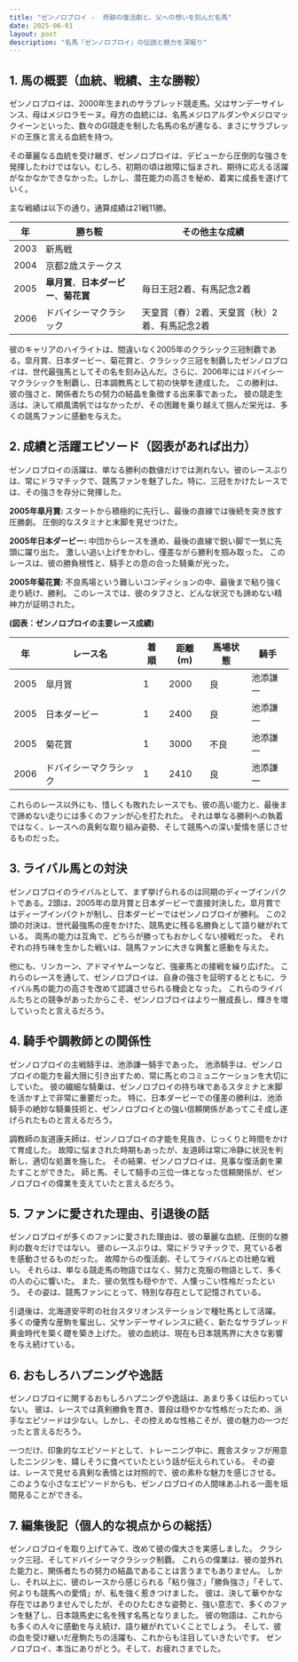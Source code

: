 ```yaml
---
title: "ゼンノロブロイ -  奇跡の復活劇と、父への想いを刻んだ名馬"
date: 2025-06-01
layout: post
description: "名馬『ゼンノロブロイ』の伝説と魅力を深堀り"
---
```


## 1. 馬の概要（血統、戦績、主な勝鞍）

ゼンノロブロイは、2000年生まれのサラブレッド競走馬。父はサンデーサイレンス、母はメジロラモーヌ。母方の血統には、名馬メジロアルダンやメジロマックイーンといった、数々のGI競走を制した名馬の名が連なる、まさにサラブレッドの王族と言える血統を持つ。  

その華麗なる血統を受け継ぎ、ゼンノロブロイは、デビューから圧倒的な強さを発揮したわけではない。むしろ、初期の頃は故障に悩まされ、期待に応える活躍がなかなかできなかった。しかし、潜在能力の高さを秘め、着実に成長を遂げていく。

主な戦績は以下の通り。通算成績は21戦11勝。

| 年 | 勝ち鞍                                   | その他主な成績                               |
|---|-----------------------------------------|---------------------------------------------|
| 2003 | 新馬戦                                   |                                             |
| 2004 | 京都2歳ステークス                         |                                             |
| 2005 | **皐月賞**、**日本ダービー**、**菊花賞** | 毎日王冠2着、有馬記念2着                    |
| 2006 | ドバイシーマクラシック                 | 天皇賞（春）2着、天皇賞（秋）2着、有馬記念2着 |


彼のキャリアのハイライトは、間違いなく2005年のクラシック三冠制覇である。皐月賞、日本ダービー、菊花賞と、クラシック三冠を制覇したゼンノロブロイは、世代最強馬としてその名を刻み込んだ。さらに、2006年にはドバイシーマクラシックを制覇し、日本調教馬として初の快挙を達成した。  この勝利は、彼の強さと、関係者たちの努力の結晶を象徴する出来事であった。  彼の競走生活は、決して順風満帆ではなかったが、その困難を乗り越えて掴んだ栄光は、多くの競馬ファンに感動を与えた。


## 2. 成績と活躍エピソード（図表があれば出力）

ゼンノロブロイの活躍は、単なる勝利の数値だけでは測れない。彼のレースぶりは、常にドラマチックで、競馬ファンを魅了した。特に、三冠をかけたレースでは、その強さを存分に発揮した。

**2005年皐月賞:**  スタートから積極的に先行し、最後の直線では後続を突き放す圧勝劇。  圧倒的なスタミナと末脚を見せつけた。

**2005年日本ダービー:**  中団からレースを進め、最後の直線で鋭い脚で一気に先頭に躍り出た。  激しい追い上げをかわし、僅差ながら勝利を掴み取った。  このレースは、彼の勝負根性と、騎手との息の合った騎乗が光った。

**2005年菊花賞:**  不良馬場という難しいコンディションの中、最後まで粘り強く走り続け、勝利。  このレースでは、彼のタフさと、どんな状況でも諦めない精神力が証明された。

**(図表：ゼンノロブロイの主要レース成績)**

| 年 | レース名         | 着順 | 距離(m) | 馬場状態 | 騎手      |
|---|-----------------|-----|---------|---------|-----------|
| 2005 | 皐月賞           | 1   | 2000    | 良       | 池添謙一   |
| 2005 | 日本ダービー       | 1   | 2400    | 良       | 池添謙一   |
| 2005 | 菊花賞           | 1   | 3000    | 不良     | 池添謙一   |
| 2006 | ドバイシーマクラシック | 1   | 2410    | 良       | 池添謙一   |


これらのレース以外にも、惜しくも敗れたレースでも、彼の高い能力と、最後まで諦めない走りには多くのファンが心を打たれた。  それは単なる勝利への執着ではなく、レースへの真剣な取り組み姿勢、そして競馬への深い愛情を感じさせるものだった。


## 3. ライバル馬との対決

ゼンノロブロイのライバルとして、まず挙げられるのは同期のディープインパクトである。2頭は、2005年の皐月賞と日本ダービーで直接対決した。皐月賞ではディープインパクトが制し、日本ダービーではゼンノロブロイが勝利。  この2頭の対決は、世代最強馬の座をかけた、競馬史に残る名勝負として語り継がれている。  両馬の能力は互角で、どちらが勝ってもおかしくない接戦だった。  それぞれの持ち味を生かした戦いは、競馬ファンに大きな興奮と感動を与えた。

他にも、リンカーン、アドマイヤムーンなど、強豪馬との接戦を繰り広げた。  これらのレースを通して、ゼンノロブロイは、自身の強さを証明するとともに、ライバル馬の能力の高さを改めて認識させられる機会となった。  これらのライバルたちとの競争があったからこそ、ゼンノロブロイはより一層成長し、輝きを増していったと言えるだろう。


## 4. 騎手や調教師との関係性

ゼンノロブロイの主戦騎手は、池添謙一騎手であった。  池添騎手は、ゼンノロブロイの能力を最大限に引き出すため、常に馬とのコミュニケーションを大切にしていた。  彼の繊細な騎乗は、ゼンノロブロイの持ち味であるスタミナと末脚を活かす上で非常に重要だった。  特に、日本ダービーでの僅差の勝利は、池添騎手の絶妙な騎乗技術と、ゼンノロブロイとの強い信頼関係があってこそ成し遂げられたものと言えるだろう。

調教師の友道康夫師は、ゼンノロブロイの才能を見抜き、じっくりと時間をかけて育成した。  故障に悩まされた時期もあったが、友道師は常に冷静に状況を判断し、適切な処置を施した。  その結果、ゼンノロブロイは、見事な復活劇を果たすことができた。  師と馬、そして騎手の三位一体となった信頼関係が、ゼンノロブロイの偉業を支えていたと言えるだろう。


## 5. ファンに愛された理由、引退後の話

ゼンノロブロイが多くのファンに愛された理由は、彼の華麗な血統、圧倒的な勝利の数々だけではない。  彼のレースぶりは、常にドラマチックで、見ている者を感動させるものだった。  故障からの復活劇、そしてライバルとの壮絶な戦い。  それらは、単なる競走馬の物語ではなく、努力と克服の物語として、多くの人の心に響いた。  また、彼の気性も穏やかで、人懐っこい性格だったという。  その姿は、競馬ファンにとって、特別な存在として記憶されている。

引退後は、北海道安平町の社台スタリオンステーションで種牡馬として活躍。  多くの優秀な産駒を輩出し、父サンデーサイレンスに続く、新たなサラブレッド黄金時代を築く礎を築き上げた。  彼の血統は、現在も日本競馬界に大きな影響を与え続けている。


## 6. おもしろハプニングや逸話

ゼンノロブロイに関するおもしろハプニングや逸話は、あまり多くは伝わっていない。  彼は、レースでは真剣勝負を貫き、普段は穏やかな性格だったため、派手なエピソードは少ない。しかし、その控えめな性格こそが、彼の魅力の一つだったと言えるだろう。

一つだけ、印象的なエピソードとして、トレーニング中に、厩舎スタッフが用意したニンジンを、嬉しそうに食べていたという話が伝えられている。  その姿は、レースで見せる真剣な表情とは対照的で、彼の素朴な魅力を感じさせる。  このような小さなエピソードからも、ゼンノロブロイの人間味あふれる一面を垣間見ることができる。


## 7. 編集後記（個人的な視点からの総括）

ゼンノロブロイを取り上げてみて、改めて彼の偉大さを実感しました。  クラシック三冠、そしてドバイシーマクラシック制覇。  これらの偉業は、彼の並外れた能力と、関係者たちの努力の結晶であることは言うまでもありません。  しかし、それ以上に、彼のレースから感じられる「粘り強さ」「勝負強さ」「そして、何よりも競馬への愛情」が、私を強く惹きつけました。  彼は、決して華やかな存在ではありませんでしたが、そのひたむきな姿勢と、強い意志で、多くのファンを魅了し、日本競馬史に名を残す名馬となりました。  彼の物語は、これからも多くの人々に感動を与え続け、語り継がれていくことでしょう。  そして、彼の血を受け継いだ産駒たちの活躍も、これからも注目していきたいです。  ゼンノロブロイ、本当にありがとう。そして、お疲れさまでした。
